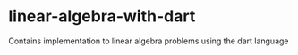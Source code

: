 # linear-algebra-with-dart
Contains implementation to linear algebra problems using the dart language
